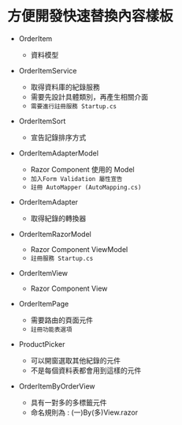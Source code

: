 # 方便開發快速替換內容樣板

* OrderItem
  * 資料模型

* OrderItemService
  * 取得資料庫的紀錄服務
  * 需要先設計具體類別，再產生相關介面
  * `需要進行註冊服務 Startup.cs`

* OrderItemSort
  * 宣告記錄排序方式

* OrderItemAdapterModel
  * Razor Component 使用的 Model
  * `加入Form Validation 屬性宣告` 
  * `註冊 AutoMapper (AutoMapping.cs)`

* OrderItemAdapter
  * 取得紀錄的轉換器

* OrderItemRazorModel
  * Razor Component ViewModel
  * `註冊服務 Startup.cs`

* OrderItemView
  * Razor Component View

* OrderItemPage
  * 需要路由的頁面元件
  * `註冊功能表選項`

* ProductPicker
  * 可以開窗選取其他紀錄的元件
  * 不是每個資料表都會用到這樣的元件

* OrderItemByOrderView
  * 具有一對多的多標籤元件
  * 命名規則為 : (一)By(多)View.razor

